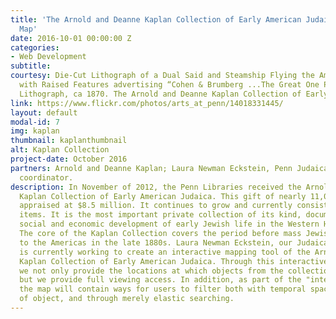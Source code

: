 ```yaml
---
title: 'The Arnold and Deanne Kaplan Collection of Early American Judaica: An Interactive
  Map'
date: 2016-10-01 00:00:00 Z
categories:
- Web Development
subtitle: 
courtesy: Die-Cut Lithograph of a Dual Said and Steamship Flying the American Flag,
  with Raised Features advertising “Cohen & Brumberg ...The Great One Price Clothier.”
  Lithograph, ca 1870. The Arnold and Deanne Kaplan Collection of Early American Judaica.
link: https://www.flickr.com/photos/arts_at_penn/14018331445/
layout: default
modal-id: 7
img: kaplan
thumbnail: kaplanthumbnail
alt: Kaplan Collection
project-date: October 2016
partners: Arnold and Deanne Kaplan; Laura Newman Eckstein, Penn Judaica DH project
  coordinator.
description: In November of 2012, the Penn Libraries received the Arnold and Deanne
  Kaplan Collection of Early American Judaica. This gift of nearly 11,000 items was
  appraised at $8.5 million. It continues to grow and currently consists of over 13,000
  items. It is the most important private collection of its kind, documenting the
  social and economic development of early Jewish life in the Western Hemisphere.
  The core of the Kaplan Collection covers the period before mass Jewish migration
  to the Americas in the late 1880s. Laura Newman Eckstein, our Judaica DH coordinator,
  is currently working to create an interactive mapping tool of the Arnold and Deanne
  Kaplan Collection of Early American Judaica. Through this interactive mapping tool,
  we not only provide the locations at which objects from the collection originate,
  but we provide full viewing access. In addition, as part of the "interactive" component,
  the map will contain ways for users to filter both with temporal space, with type
  of object, and through merely elastic searching.
---
```


